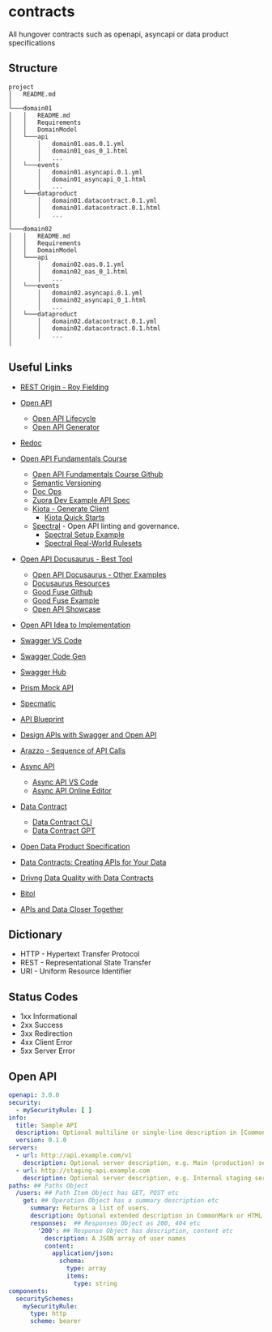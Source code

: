 # contracts

All hungover contracts such as openapi, asyncapi or data product specifications

## Structure

```text
project
│   README.md
│
└───domain01
│   │   README.md
│   │   Requirements
│   │   DomainModel
│   └───api
│       │   domain01.oas.0.1.yml
│       │   domain01_oas_0_1.html
│       │   ...
│   └───events
│       │   domain01.asyncapi.0.1.yml
│       │   domain01_asyncapi_0_1.html
│       │   ...
│   └───dataproduct
│       │   domain01.datacontract.0.1.yml
│       │   domain01.datacontract.0.1.html
│       │   ...
│
└───domain02
│   │   README.md
│   │   Requirements
│   │   DomainModel
│   └───api
│       │   domain02.oas.0.1.yml
│       │   domain02_oas_0_1.html
│       │   ...
│   └───events
│       │   domain02.asyncapi.0.1.yml
│       │   domain02_asyncapi_0_1.html
│       │   ...
│   └───dataproduct
│       │   domain02.datacontract.0.1.yml
│       │   domain02.datacontract.0.1.html
│       │   ...
│
```

## Useful Links

- [REST Origin - Roy Fielding](https://ics.uci.edu/~fielding/pubs/dissertation/rest_arch_style.htm)
- [Open API](https://www.openapis.org/)
  - [Open API Lifecycle](https://www.openapis.org/wp-content/uploads/sites/3/2023/05/What-is-OpenAPI-Simple-API-Lifecycle-Vertical.png)
  - [Open API Generator](https://openapi-generator.tech/)
- [Redoc](https://github.com/Redocly/redoc)
- [Open API Fundamentals Course](https://training.linuxfoundation.org/express-learning/openapi-fundamentals-lfel1011)
  - [Open API Fundamentals Course Github](https://github.com/lftraining/LFELL1011-resources/tree/main)
  - [Semantic Versioning](https://semver.org/)
  - [Doc Ops](https://www.writethedocs.org/guide/doc-ops/)
  - [Zuora Dev Example API Spec](https://developer.zuora.com/v1-api-reference/introduction/)
  - [Kiota - Generate Client](https://learn.microsoft.com/en-us/openapi/kiota/)
    - [Kiota Quick Starts](https://learn.microsoft.com/en-us/openapi/kiota/quickstarts/)
  - [Spectral](https://stoplight.io/open-source/spectral) - Open API linting and governance.
    - [Spectral Setup Example](https://github.com/lftraining/LFELL1011-resources/blob/main/chapter-5-examples/applying-governance/README.md)
    - [Spectral Real-World Rulesets](https://docs.stoplight.io/docs/spectral/674b27b261c3c-overview#-real-world-rulesets)
- [Open API Docusaurus - Best Tool](https://github.com/PaloAltoNetworks/docusaurus-template-openapi-docs)
  - [Open API Docusaurus - Other Examples](https://docusaurus-openapi.netlify.app/)
  - [Docusaurus Resources](https://docusaurus.io/community/resources)
  - [Good Fuse Github](https://github.com/fuseio/fuse-docs)
  - [Good Fuse Example](https://docs.fuse.io/api-introduction/)
  - [Open API Showcase](https://github.com/PaloAltoNetworks/docusaurus-openapi-docs/issues?q=is%3Aissue+is%3Aopen+multiple)
- [Open API Idea to Implementation](https://www.youtube.com/watch?v=JEBd78U9aBo&t=1728s&pp=ygUIb3BlbiBhcGk%3D)
- [Swagger VS Code](https://marketplace.visualstudio.com/items?itemName=42Crunch.vscode-openapi)
- [Swagger Code Gen](https://swagger.io/tools/swagger-codegen/)
- [Swagger Hub](https://swagger.io/tools/swaggerhub/)
- [Prism Mock API](https://docs.stoplight.io/docs/prism/674b27b261c3c-prism-overview)
- [Specmatic](https://specmatic.io/)
- [API Blueprint](https://apiblueprint.org/)
- [Design APIs with Swagger and Open API](https://designapis.com/)

- [Arazzo - Sequence of API Calls](https://github.com/OAI/Arazzo-Specification)

- [Async API](https://www.asyncapi.com/en)

  - [Async API VS Code](https://marketplace.visualstudio.com/items?itemName=asyncapi.asyncapi-preview)
  - [Async API Online Editor](https://studio.asyncapi.com/)

- [Data Contract](https://datacontract.com/)
  - [Data Contract CLI](https://cli.datacontract.com/)
  - [Data Contract GPT](https://gpt.datacontract.com/)
- [Open Data Product Specification](https://opendataproducts.org/)
- [Data Contracts: Creating APIs for Your Data](https://www.youtube.com/watch?v=qYl21EWNL44&t=43s)
- [Drivng Data Quality with Data Contracts](https://www.amazon.co.uk/Driving-Data-Quality-Contracts-comprehensive-ebook/dp/B0C37FPH3D)
- [Bitol](https://bitol.io/)

- [APIs and Data Closer Together](https://www.youtube.com/watch?v=4FzpJ6CDro4)


## Dictionary

- HTTP - Hypertext Transfer Protocol
- REST - Representational State Transfer
- URI - Uniform Resource Identifier

## Status Codes

- 1xx Informational
- 2xx Success
- 3xx Redirection
- 4xx Client Error
- 5xx Server Error

## Open API

```yaml
openapi: 3.0.0
security:
  - mySecurityRule: [ ]
info:
  title: Sample API
  description: Optional multiline or single-line description in [CommonMark](http://commonmark.org/help/) or HTML.
  version: 0.1.0
servers:
  - url: http://api.example.com/v1
    description: Optional server description, e.g. Main (production) server
  - url: http://staging-api.example.com
    description: Optional server description, e.g. Internal staging server for testing
paths: ## Paths Object
  /users: ## Path Item Object has GET, POST etc
    get: ## Operation Object has a summary description etc
      summary: Returns a list of users.
      description: Optional extended description in CommonMark or HTML.
      responses:  ## Responses Object as 200, 404 etc
        '200': ## Response Object has description, content etc
          description: A JSON array of user names
          content:
            application/json:
              schema:
                type: array
                items:
                  type: string
components:
  securitySchemes:
    mySecurityRule:
      type: http
      scheme: bearer
```
